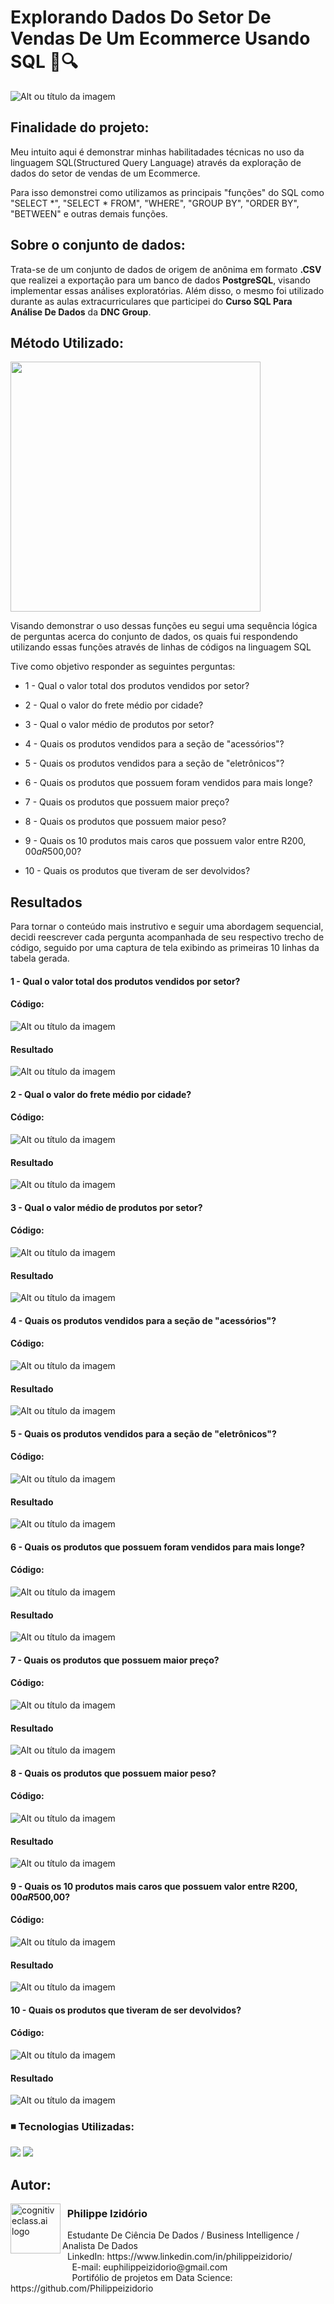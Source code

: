 # Explorando Dados Do Setor De Vendas De Um Ecommerce Usando SQL 🏪🔍
![Alt ou título da imagem](https://github.com/Philippeizidorio/Ecommerce_EXPAnalysisSQL/blob/main/ecommerceheader.png)


## Finalidade do projeto:

Meu intuito aqui é demonstrar minhas habilitadades técnicas no uso da linguagem SQL(Structured Query Language) através da exploração de dados do setor de vendas de um Ecommerce.

Para isso demonstrei como utilizamos as principais "funções" do SQL como "SELECT *", "SELECT * FROM", "WHERE", "GROUP BY", "ORDER BY",  "BETWEEN" e outras demais funções.

## Sobre o conjunto de dados:

Trata-se de um conjunto de dados de origem de anônima em formato __.CSV__ que realizei a exportação para um banco de dados __PostgreSQL__, visando implementar essas análises exploratórias. Além disso, o mesmo foi utilizado durante as aulas extracurriculares que participei do __Curso SQL Para Análise De Dados__ da __DNC Group__.

## Método Utilizado:

 <left>
<img src="https://github.com/Philippeizidorio/Ecommerce_EXPAnalysisSQL/blob/main/metodo.png" width="400" />
</left>

Visando demonstrar o uso dessas funções eu segui uma sequência lógica de perguntas acerca do conjunto de dados, os quais fui respondendo utilizando essas funções através de linhas de códigos na linguagem SQL

Tive como objetivo responder as seguintes perguntas:

- 1 - Qual o valor total dos produtos vendidos por setor?

- 2 - Qual o valor do frete médio por cidade?

- 3 - Qual o valor médio de produtos por setor?

- 4 - Quais os produtos vendidos para a seção de "acessórios"?

- 5 - Quais os produtos vendidos para a seção de "eletrônicos"?

- 6 - Quais os produtos que possuem foram vendidos para mais longe?

- 7 - Quais os produtos que possuem maior preço?

- 8 - Quais os produtos que possuem maior peso?

- 9 - Quais os 10 produtos mais caros que possuem valor entre R$200,00 a R$500,00?

- 10 - Quais os produtos que tiveram de ser devolvidos?

## Resultados

Para tornar o conteúdo mais instrutivo e seguir uma abordagem sequencial, decidi reescrever cada pergunta acompanhada de seu respectivo trecho de código, seguido por uma captura de tela exibindo as primeiras 10 linhas da tabela gerada.

#### 1 - Qual o valor total dos produtos vendidos por setor?

#### Código: 
![Alt ou título da imagem](https://github.com/Philippeizidorio/Ecommerce_EXPAnalysisSQL/blob/main/codigo1.JPG)


#### Resultado
![Alt ou título da imagem](https://github.com/Philippeizidorio/Ecommerce_EXPAnalysisSQL/blob/main/r1.JPG)

#### 2 - Qual o valor do frete médio por cidade?

#### Código: 
![Alt ou título da imagem](https://github.com/Philippeizidorio/Ecommerce_EXPAnalysisSQL/blob/main/codigo2.JPG)


#### Resultado
![Alt ou título da imagem](https://github.com/Philippeizidorio/Ecommerce_EXPAnalysisSQL/blob/main/r2.JPG)

#### 3 - Qual o valor médio de produtos por setor?


#### Código: 
![Alt ou título da imagem](https://github.com/Philippeizidorio/Ecommerce_EXPAnalysisSQL/blob/main/cod3.JPG)


#### Resultado
![Alt ou título da imagem](https://github.com/Philippeizidorio/Ecommerce_EXPAnalysisSQL/blob/main/result3.JPG)

#### 4 - Quais os produtos vendidos para a seção de "acessórios"?


#### Código: 
![Alt ou título da imagem](https://github.com/Philippeizidorio/Ecommerce_EXPAnalysisSQL/blob/main/cod4.JPG)


#### Resultado
![Alt ou título da imagem](https://github.com/Philippeizidorio/Ecommerce_EXPAnalysisSQL/blob/main/result4.JPG)

#### 5 - Quais os produtos vendidos para a seção de "eletrônicos"?


#### Código: 
![Alt ou título da imagem](https://github.com/Philippeizidorio/Ecommerce_EXPAnalysisSQL/blob/main/cod5.JPG)


#### Resultado
![Alt ou título da imagem](https://github.com/Philippeizidorio/Ecommerce_EXPAnalysisSQL/blob/main/rs5.JPG)

#### 6 - Quais os produtos que possuem foram vendidos para mais longe?


#### Código: 
![Alt ou título da imagem](https://github.com/Philippeizidorio/Ecommerce_EXPAnalysisSQL/blob/main/cod6.JPG)


#### Resultado
![Alt ou título da imagem](https://github.com/Philippeizidorio/Ecommerce_EXPAnalysisSQL/blob/main/rs6.JPG)

#### 7 - Quais os produtos que possuem maior preço?


#### Código: 
![Alt ou título da imagem](https://github.com/Philippeizidorio/Ecommerce_EXPAnalysisSQL/blob/main/cod7.JPG)


#### Resultado
![Alt ou título da imagem](https://github.com/Philippeizidorio/Ecommerce_EXPAnalysisSQL/blob/main/rs7.JPG)


#### 8 - Quais os produtos que possuem maior peso?


#### Código: 
![Alt ou título da imagem](https://github.com/Philippeizidorio/Ecommerce_EXPAnalysisSQL/blob/main/cod8.JPG)


#### Resultado
![Alt ou título da imagem](https://github.com/Philippeizidorio/Ecommerce_EXPAnalysisSQL/blob/main/rs8.JPG)

#### 9 - Quais os 10 produtos mais caros que possuem valor entre R$200,00 a R$500,00?


#### Código: 
![Alt ou título da imagem](https://github.com/Philippeizidorio/Ecommerce_EXPAnalysisSQL/blob/main/9cod.JPG)


#### Resultado
![Alt ou título da imagem](https://github.com/Philippeizidorio/Ecommerce_EXPAnalysisSQL/blob/main/9rs.JPG)

#### 10 - Quais os produtos que tiveram de ser devolvidos?


#### Código: 
![Alt ou título da imagem](https://github.com/Philippeizidorio/Ecommerce_EXPAnalysisSQL/blob/main/10codigo.JPG)


#### Resultado
![Alt ou título da imagem](https://github.com/Philippeizidorio/Ecommerce_EXPAnalysisSQL/blob/main/10result.JPG)

### ◾ Tecnologias Utilizadas: 
<div <br> 
<img src="https://img.shields.io/badge/PostgreSQL-316192?style=for-the-badge&logo=postgresql&logoColor=white">
<img src="https://img.shields.io/badge/Microsoft_Excel-217346?style=for-the-badge&logo=microsoft-excel&logoColor=white">
</div> 

## Autor:

<img  src="https://github.com/Philippeizidorio/AnaliseTRIM_AgenciaMKTDIGITAL/assets/145637595/562ce296-0c61-4895-aebc-4a5b980d319a" width="80" alt="cognitiveclass.ai logo" align="left" /> 

### &nbsp;&nbsp;Philippe Izidório

<p>
&nbsp;&nbsp;Estudante De Ciência De Dados / Business Intelligence / Analista De Dados<br/>
&nbsp;&nbsp;LinkedIn: https://www.linkedin.com/in/philippeizidorio/<br/>
&nbsp;&nbsp;&nbsp;&nbsp;&nbsp;&nbsp;&nbsp;&nbsp;&nbsp;&nbsp;&nbsp;&nbsp;&nbsp;&nbsp;&nbsp;&nbsp;&nbsp;&nbsp;&nbsp;&nbsp;&nbsp;&nbsp;&nbsp;&nbsp;&nbsp;E-mail: euphilippeizidorio@gmail.com<br/>
&nbsp;&nbsp;&nbsp;&nbsp;&nbsp;&nbsp;&nbsp;&nbsp;&nbsp;&nbsp;&nbsp;&nbsp;&nbsp;&nbsp;&nbsp;&nbsp;&nbsp;&nbsp;&nbsp;&nbsp;&nbsp;&nbsp;&nbsp;&nbsp;&nbsp;Portifólio de projetos em Data Science: https://github.com/Philippeizidorio
</p>

